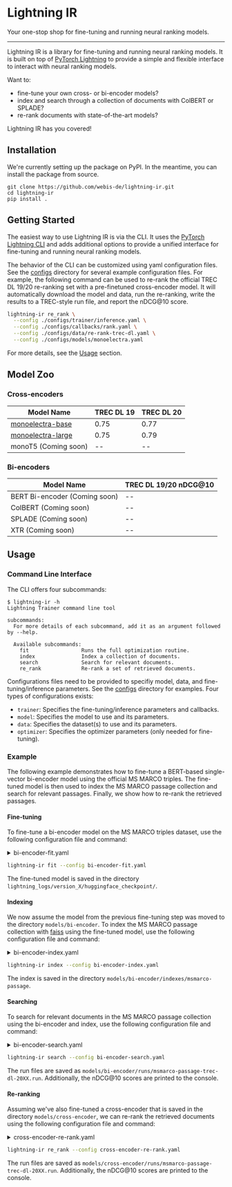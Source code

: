 # Lightning IR

Your one-stop shop for fine-tuning and running neural ranking models.

-----------------

Lightning IR is a library for fine-tuning and running neural ranking models. It is built on top of [PyTorch Lightning](https://lightning.ai/docs/pytorch/stable/) to provide a simple and flexible interface to interact with neural ranking models.

Want to:

- fine-tune your own cross- or bi-encoder models?
- index and search through a collection of documents with ColBERT or SPLADE?
- re-rank documents with state-of-the-art models?

Lightning IR has you covered!
  
## Installation

We're currently setting up the package on PyPI. In the meantime, you can install the package from source.

```
git clone https://github.com/webis-de/lightning-ir.git
cd lightning-ir
pip install .
```

## Getting Started

The easiest way to use Lightning IR is via the CLI. It uses the [PyTorch Lightning CLI](https://lightning.ai/docs/pytorch/stable/cli/lightning_cli.html#lightning-cli) and adds additional options to provide a unified interface for fine-tuning and running neural ranking models.

The behavior of the CLI can be customized using yaml configuration files. See the [configs](configs) directory for several example configuration files. For example, the following command can be used to re-rank the official TREC DL 19/20 re-ranking set with a pre-finetuned cross-encoder model. It will automatically download the model and data, run the re-ranking, write the results to a TREC-style run file, and report the nDCG@10 score.

```bash
lightning-ir re_rank \
  --config ./configs/trainer/inference.yaml \
  --config ./configs/callbacks/rank.yaml \
  --config ./configs/data/re-rank-trec-dl.yaml \
  --config ./configs/models/monoelectra.yaml
```

For more details, see the [Usage](#usage) section.

## Model Zoo

### Cross-encoders

| Model Name                                                          | TREC DL 19 | TREC DL 20 |
| ------------------------------------------------------------------- | ---------- | ---------- |
| [monoelectra-base](https://huggingface.co/webis/monoelectra-base)   | 0.75       | 0.77       |
| [monoelectra-large](https://huggingface.co/webis/monoelectra-large) | 0.75       | 0.79       |
| monoT5 (Coming soon)                                                | --         | --         |

### Bi-encoders

| Model Name                    | TREC DL 19/20 nDCG@10 |
| ----------------------------- | --------------------- |
| BERT Bi-encoder (Coming soon) | --                    |
| ColBERT (Coming soon)         | --                    |
| SPLADE (Coming soon)          | --                    |
| XTR (Coming soon)             | --                    |

## Usage

### Command Line Interface

The CLI offers four subcommands:

```
$ lightning-ir -h
Lightning Trainer command line tool

subcommands:
  For more details of each subcommand, add it as an argument followed by --help.

  Available subcommands:
    fit                 Runs the full optimization routine.
    index               Index a collection of documents.
    search              Search for relevant documents.
    re_rank             Re-rank a set of retrieved documents.
```

Configurations files need to be provided to specifiy model, data, and fine-tuning/inference parameters. See the [configs](configs) directory for examples. Four types of configurations exists:

- `trainer`: Specifies the fine-tuning/inference parameters and callbacks.
- `model`: Specifies the model to use and its parameters.
- `data`: Specifies the dataset(s) to use and its parameters.
- `optimizer`: Specifies the optimizer parameters (only needed for fine-tuning).

### Example

The following example demonstrates how to fine-tune a BERT-based single-vector bi-encoder model using the official MS MARCO triples. The fine-tuned model is then used to index the MS MARCO passage collection and search for relevant passages. Finally, we show how to re-rank the retrieved passages.

#### Fine-tuning

To fine-tune a bi-encoder model on the MS MARCO triples dataset, use the following configuration file and command:

<details>

<summary>bi-encoder-fit.yaml</summary>

```yaml
trainer:
  callbacks:
  - class_path: ModelCheckpoint
  max_epochs: 1
  max_steps: 100000
data:
  class_path: LightningIRDataModule
  init_args:
    train_batch_size: 32
    train_dataset:
      class_path: TupleDataset
      init_args:
        tuples_dataset: msmarco-passage/train/triples-small
model:
  class_path: BiEncoderModule
  init_args:
    model_name_or_path: bert-base-uncased
    config:
      class_path: BiEncoderConfig
    loss_functions:
    - class_path: RankNet
optimizer:
  class_path: AdamW
  init_args:
    lr: 1e-5
```

</details>

```bash
lightning-ir fit --config bi-encoder-fit.yaml
```

The fine-tuned model is saved in the directory `lightning_logs/version_X/huggingface_checkpoint/`.

#### Indexing

We now assume the model from the previous fine-tuning step was moved to the directory `models/bi-encoder`. To index the MS MARCO passage collection with [faiss](https://github.com/facebookresearch/faiss) using the fine-tuned model, use the following configuration file and command:

<details>

<summary>bi-encoder-index.yaml</summary>

```yaml
trainer:
  callbacks:
  - class_path: IndexCallback
    init_args:
        index_config:
          class_path: FaissFlatIndexConfig
model:
  class_path: BiEncoderModule
  init_args:
    model_name_or_path: models/bi-encoder
data:
  class_path: LightningIRDataModule
  init_args:
    num_workers: 1
    inference_batch_size: 256
    inference_datasets:
    - class_path: DocDataset
      init_args:
        doc_dataset: msmarco-passage
```

</details>

```bash
lightning-ir index --config bi-encoder-index.yaml
```

The index is saved in the directory `models/bi-encoder/indexes/msmarco-passage`.

#### Searching

To search for relevant documents in the MS MARCO passage collection using the bi-encoder and index, use the following configuration file and command:

<details>

<summary>bi-encoder-search.yaml</summary>

```yaml
trainer:
  callbacks:
  - class_path: RankCallback
model:
  class_path: BiEncoderModule
  init_args:
    model_name_or_path: models/bi-encoder
    index_dir: models/bi-encoder/indexes/msmarco-passage
    search_config:
      class_path: FaissFlatSearchConfig
      init_args:
        k: 100
    evaluation_metrics:
    - nDCG@10
data:
  class_path: LightningIRDataModule
  init_args:
    num_workers: 1
    inference_batch_size: 4
    inference_datasets:
    - class_path: QueryDataset
      init_args:
        query_dataset: msmarco-passage/trec-dl-2019/judged
    - class_path: QueryDataset
      init_args:
        query_dataset: msmarco-passage/trec-dl-2020/judged
```

</details>

```bash
lightning-ir search --config bi-encoder-search.yaml
```

The run files are saved as `models/bi-encoder/runs/msmarco-passage-trec-dl-20XX.run`. Additionally, the nDCG@10 scores are printed to the console.

#### Re-ranking

Assuming we've also fine-tuned a cross-encoder that is saved in the directory `models/cross-encoder`, we can re-rank the retrieved documents using the following configuration file and command:

<details>

<summary>cross-encoder-re-rank.yaml</summary>

```yaml
trainer:
  callbacks:
  - class_path: RankCallback
model:
  class_path: BiEncoderModule
  init_args:
    model_name_or_path: models/cross-encoder
    evaluation_metrics:
    - nDCG@10
data:
  class_path: LightningIRDataModule
  init_args:
    num_workers: 1
    inference_batch_size: 4
    inference_datasets:
    - class_path: RunDataset
      init_args:
        run_path_or_id: models/bi-encoder/runs/msmarco-passage-trec-dl-2019.run
        depth: 100
        sample_size: 100
        sampling_strategy: top
    - class_path: RunDataset
      init_args:
        run_path_or_id: models/bi-encoder/runs/msmarco-passage-trec-dl-2020.run
        depth: 100
        sample_size: 100
        sampling_strategy: top
```

</details>

```bash
lightning-ir re_rank --config cross-encoder-re-rank.yaml
```

The run files are saved as `models/cross-encoder/runs/msmarco-passage-trec-dl-20XX.run`. Additionally, the nDCG@10 scores are printed to the console.
